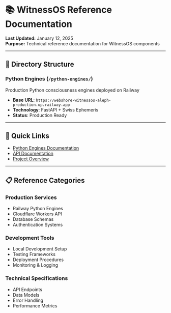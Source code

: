 # 📚 WitnessOS Reference Documentation

**Last Updated:** January 12, 2025  
**Purpose:** Technical reference documentation for WitnessOS components

---

## 📁 **Directory Structure**

### **Python Engines** (`/python-engines/`)
Production Python consciousness engines deployed on Railway
- **Base URL**: `https://webshore-witnessos-aleph-production.up.railway.app`
- **Technology**: FastAPI + Swiss Ephemeris
- **Status**: Production Ready

---

## 🔗 **Quick Links**

- [Python Engines Documentation](./python-engines/README.md)
- [API Documentation](../api/README.md)
- [Project Overview](../project/README.md)

---

## 📋 **Reference Categories**

### **Production Services**
- Railway Python Engines
- Cloudflare Workers API
- Database Schemas
- Authentication Systems

### **Development Tools**
- Local Development Setup
- Testing Frameworks
- Deployment Procedures
- Monitoring & Logging

### **Technical Specifications**
- API Endpoints
- Data Models
- Error Handling
- Performance Metrics